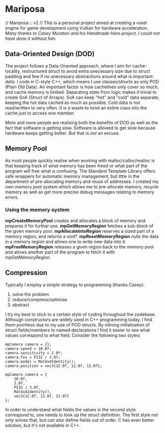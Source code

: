 # Mariposa
 // Mariposa :: v2 //
This is a personal project aimed at creating a voxel engine for game development using Vulkan for hardware acceleration.
*Many thanks to Casey Muratori and his Handmade Hero project, I could not have done it without him.*

## Data-Oriented Design (DOD)
The project follows a Data-Oriented approach, where I aim for cache-locality, restructured struct to avoid extra unecessary size
due to struct padding and few if no unecessary abstractions around what is important: _data_. I code in C-style C++,
which means I use classes/structs as only POD (Plain Old Data). An important factor is how cachelines only cover so much, and
cache memory is limited. Separating state from logic makes it trivial to create SoA (Struct of Arrays). SoA can keep "hot"
and "cold" data separate, keeping the hot data cached as much as possible. Cold data is not read/written to very often. It is a
waste to hoist an entire class into the cache just to access one member.

More and more people are realising both the benefits of DOD as well as the fact that software is getting slow.
Software is allowed to get slow because hardware keeps getting better. But that is _not_ an excuse.

## Memory Pool
As most people quickly realise when working with malloc/calloc/realloc is that keeping track of what memory has been freed
or what part of the program will free what is confusing. The Standard Template Library offers safe wrappers for automatic memory
management, but little in the department of pre-allocating memory and reuse of addresses. I created my own memory pool system
which allows me to pre-allocate memory, recycle memory as well as get more precise debug messages relating to memory errors.

### Using the memory system
**mpCreateMemoryPool** creates and allocates a block of memory and prepares it for further use.
**mpGetMemoryRegion** fetches a sub-block of the given memory pool.
**mpAllocateIntoRegion** reserves a sized part of a memory region, and returns a void*.
**mpResetMemoryRegion** nulls the data in a memory region and allows one to write new data into it.
**mpFreeMemoryRegion** releases a given region back to the memory pool and allows another part of the program
to fetch it with mpGetMemoryRegion.

## Compression
Typically I employ a simple strategy to programming (thanks Casey):
 1. solve the problem
 2. reduce/compress/optimise
 3. abstract

I try my best to stick to a certain style of coding throughout the codebase. Although constructors are widely used in C++ programming
today, I find them pointless due to my use of POD structs. By inlining initialisation of struct fields/members to named declarations I
find it easier to see what values correspond to what field. Consider the following two styles:

    mpCamera camera = {};
    camera.speed = 10.0f;
    camera.sensitivity = 2.0f;
    camera.fov = PI32 / 3.0f;
    camera.model = Mat4x4Identity();
    camera.position = vec3{12.0f, 12.0f, 12.0f};

    mpCamera camera = {
        10.0f,
        2.0f,
        PI32 / 3.0f,
        Mat4x4Identity(),
        vec3{12.0f, 12.0f, 12.0f}
    };

In order to understand what fields the values in the second style correspond to, one needs to look up the struct definition. The first
style not only solves that, but can also define fields out of order. C has even better solution, but it's not available in C++.